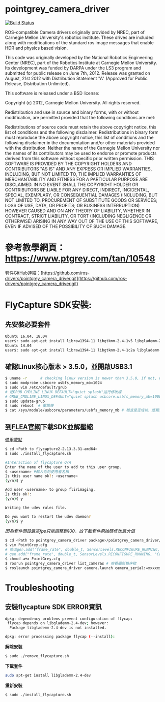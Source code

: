 pointgrey_camera_driver
=======================

[![Build Status](https://travis-ci.org/ros-drivers/pointgrey_camera_driver.png?branch=master)](https://travis-ci.org/ros-drivers/pointgrey_camera_driver)

ROS-compatible Camera drivers originally provided by NREC, part of Carnegie Mellon University's robotics institute.
These drives are included along with modifications of the standard ros image messages that enable HDR and physics based vision.

This code was originally developed by the National Robotics Engineering Center (NREC), part of the Robotics Institute at Carnegie Mellon University. Its development was funded by DARPA under the LS3 program and submitted for public release on June 7th, 2012. Release was granted on August, 21st 2012 with Distribution Statement "A" (Approved for Public Release, Distribution Unlimited).

This software is released under a BSD license:

Copyright (c) 2012, Carnegie Mellon University. All rights reserved.

Redistribution and use in source and binary forms, with or without modification, are permitted provided that the following conditions are met:

Redistributions of source code must retain the above copyright notice, this list of conditions and the following disclaimer.
Redistributions in binary form must reproduce the above copyright notice, this list of conditions and the following disclaimer in the documentation and/or other materials provided with the distribution.
Neither the name of the Carnegie Mellon University nor the names of its contributors may be used to endorse or promote products derived from this software without specific prior written permission.
THIS SOFTWARE IS PROVIDED BY THE COPYRIGHT HOLDERS AND CONTRIBUTORS "AS IS" AND ANY EXPRESS OR IMPLIED WARRANTIES, INCLUDING, BUT NOT LIMITED TO, THE IMPLIED WARRANTIES OF MERCHANTABILITY AND FITNESS FOR A PARTICULAR PURPOSE ARE DISCLAIMED. IN NO EVENT SHALL THE COPYRIGHT HOLDER OR CONTRIBUTORS BE LIABLE FOR ANY DIRECT, INDIRECT, INCIDENTAL, SPECIAL, EXEMPLARY, OR CONSEQUENTIAL DAMAGES (INCLUDING, BUT NOT LIMITED TO, PROCUREMENT OF SUBSTITUTE GOODS OR SERVICES; LOSS OF USE, DATA, OR PROFITS; OR BUSINESS INTERRUPTION) HOWEVER CAUSED AND ON ANY THEORY OF LIABILITY, WHETHER IN CONTRACT, STRICT LIABILITY, OR TORT (INCLUDING NEGLIGENCE OR OTHERWISE) ARISING IN ANY WAY OUT OF THE USE OF THIS SOFTWARE, EVEN IF ADVISED OF THE POSSIBILITY OF SUCH DAMAGE.

# 參考教學網頁：https://www.ptgrey.com/tan/10548 
套件GitHub連結：[https://github.com/ros-drivers/pointgrey_camera_driver.git](https://github.com/ros-drivers/pointgrey_camera_driver.git)

# FlyCapture SDK安裝:
## 先安裝必要套件
```bash
Ubuntu 16.04, 18.04
user$: sudo apt-get install libraw1394-11 libgtkmm-2.4-1v5 libglademm-2.4-1v5 libgtkglextmm-x11-1.2-dev libgtkglextmm-x11-1.2 libusb-1.0-0
Ubuntu 14.04
user$: sudo apt-get install libraw1394-11 libgtkmm-2.4-1c2a libglademm-2.4-1c2a libgtkglextmm-x11-1.2-dev libgtkglextmm-x11-1.2 libusb-1.0-0
```
## 確認Linux核心版本 > 3.5.0，並開啟USB3.1
```bash
$ uname -r      # checking linux version is newer than 3.5.0, if not, upgrade your kernel
$ sudo modprobe usbcore usbfs_memory_mb=1024
$ sudo vim /etc/default/grub
# 把GRUB_CMDLINE_LINUX_DEFAULT="quiet splash"這行修改成
# GRUB_CMDLINE_LINUX_DEFAULT="quiet splash usbcore.usbfs_memory_mb=1000"
$ sudo update-grub
$ sudo reboot  # 重開機
$ cat /sys/module/usbcore/parameters/usbfs_memory_mb # 檢查是否成功，應顯示1000
```
## 到[FLEA官網](https://www.ptgrey.com/support/downloads)下載SDK並解壓縮
[備用載點](https://drive.google.com/file/d/1_CFO2-nNe7urR_1hvsWBPZNZuqKSTozK/view?usp=sharing)
```bash
$ cd <Path to flycapture2-2.13.3.31-amd64>
$ sudo ./install_flycapture.sh

#Interaction of flycapture Q/A
Enter the name of the user to add to this user group.
$ <username> #輸入你的使用者名稱
Is this user name ok?: <username>
(y/n)$ y

Add user <username> to group flirimaging.
Is this ok?:
(y/n)$ y

Writing the udev rules file.

Do you want to restart the udev daemon?
(y/n)$ y
```

_因為套件預設最高fps只能調整到100，故下載套件原始碼修改最大值_
```bash
$ cd <Path to pointgrey_camera_driver package>/pointgrey_camera_driver/cfg
$ vim PointGrey.cfg
# 修改gen.add("frame_rate", double_t, SensorLevels.RECONFIGURE_RUNNING, "Camera speed (frames per second).", 7, 0, 100)
# gen.add("frame_rate", double_t, SensorLevels.RECONFIGURE_RUNNING, "Camera speed (frames per second).", 7, 0, 166)
$ chmod a+x PointGrey.cfg
$ rosrun pointgrey_camera_driver list_cameras # 察看攝影機序號
$ roslaunch pointgrey_camera_driver camera.launch camera_serial:=xxxxxxxx
```

# Troubleshooting
## 安裝flycapture SDK ERROR資訊
```bash
dpkg: dependency problems prevent configuration of flycap:
 flycap depends on libglademm-2.4-dev; however:
  Package libglademm-2.4-dev is not installed.

dpkg: error processing package flycap (--install):
```
**解除安裝**
```bash
$ sudo ./remove_flycapture.sh
```
**下載套件**
```bash
sudo apt-get install libglademm-2.4-dev
```
**重新安裝**
```bash
$ sudo ./install_flycapture.sh
```
